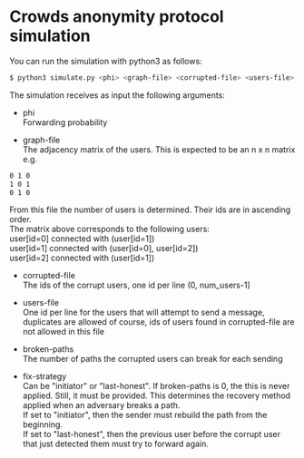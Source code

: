 # Crowds anonymity protocol simulation

You can run the simulation with python3 as follows:
```sh
$ python3 simulate.py <phi> <graph-file> <corrupted-file> <users-file> <broken-paths> <fix-strategy>
```


The simulation receives as input the following arguments:
  - phi<br/>
Forwarding probability

  - graph-file<br/>
The adjacency matrix of the users. This is expected to be an n x n matrix<br/>
e.g.<br/>
```sh
0 1 0
1 0 1
0 1 0
```


From this file the number of users is determined. Their ids are in ascending order.<br/>
The matrix above corresponds to the following users:<br/>
user[id=0] connected with (user[id=1])<br/>
user[id=1] connected with (user[id=0], user[id=2])<br/>
user[id=2] connected with (user[id=1])<br/>

  - corrupted-file<br/>
The ids of the corrupt users, one id per line (0, num_users-1]

  - users-file<br/>
One id per line for the users that will attempt to send a message, duplicates are
allowed of course, ids of users found in corrupted-file are not allowed in this file

  - broken-paths<br/>
The number of paths the corrupted users can break for each sending

  - fix-strategy<br/>
Can be "initiator" or "last-honest". If broken-paths is 0, the this is never applied. Still, it must be provided.
This determines the recovery method applied when an adversary breaks a path.<br/>
If set to "initiator", then the sender must rebuild the path from the beginning.<br/>
If set to "last-honest", then the previous user before the corrupt user that just detected them must try to forward again.
